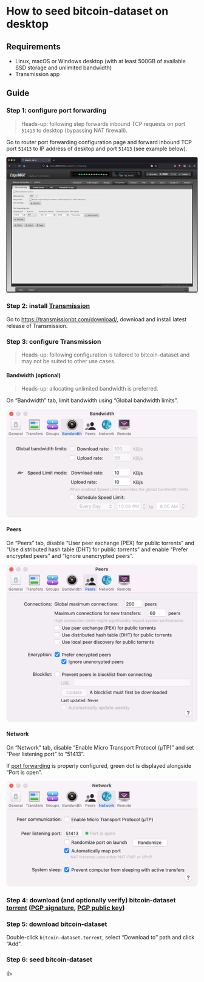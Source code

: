 <!--
Title: How to seed bitcoin-dataset on desktop
Description: Learn how to seed bitcoin-dataset on desktop.
Author: Sun Knudsen <https://github.com/sunknudsen>
Contributors: Sun Knudsen <https://github.com/sunknudsen>
Reviewers:
Publication date: 2022-03-01T17:31:42.392Z
Listed: true
-->

# How to seed bitcoin-dataset on desktop

## Requirements

- Linux, macOS or Windows desktop (with at least 500GB of available SSD storage and unlimited bandwidth)
- Transmission app

## Guide

### Step 1: configure port forwarding

> Heads-up: following step forwards inbound TCP requests on port `51413` to desktop (bypassing NAT firewall).

Go to router port forwarding configuration page and forward inbound TCP port `51413` to IP address of desktop and port `51413` (see example below).

![Port forwarding](./port-forwarding.png)

### Step 2: install [Transmission](https://transmissionbt.com/)

Go to https://transmissionbt.com/download/, download and install latest release of Transmission.

### Step 3: configure Transmission

> Heads-up: following configuration is tailored to bitcoin-dataset and may not be suited to other use cases.

#### Bandwidth (optional)

> Heads-up: allocating unlimited bandwidth is preferred.

On “Bandwidth” tab, limit bandwidth using “Global bandwidth limits”.

![Bandwidth](./transmission-bandwidth.png)

#### Peers

On “Peers” tab, disable “User peer exchange (PEX) for public torrents” and “Use distributed hash table (DHT) for public torrents” and enable “Prefer encrypted peers” and “Ignore unencrypted peers”.

![Peers](./transmission-peers.png)

#### Network

On “Network” tab, disable “Enable Micro Transport Protocol (μTP)” and set “Peer listening port” to “51413”.

If [port forwarding](#step-1-configure-port-forwarding) is properly configured, green dot is displayed alongside “Port is open”.

![Network](./transmission-network.png)

### Step 4: download (and optionally verify) bitcoin-dataset [torrent](../../bitcoin-dataset.torrent) ([PGP signature](../../bitcoin-dataset.torrent.asc), [PGP public key](https://sunknudsen.com/sunknudsen.asc))

### Step 5: download bitcoin-dataset

Double-click `bitcoin-dataset.torrent`, select “Download to” path and click “Add”.

### Step 6: seed bitcoin-dataset

👍
